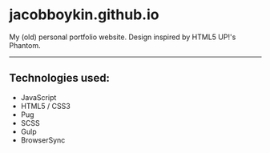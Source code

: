 # jacobboykin.github.io
My (old) personal portfolio website. Design inspired by HTML5 UP!'s Phantom. 


----
## Technologies used:
* JavaScript
* HTML5 / CSS3
* Pug
* SCSS
* Gulp
* BrowserSync
